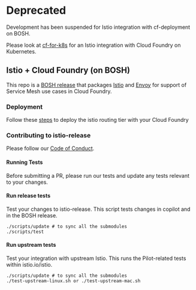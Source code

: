 # Deprecated
Development has been suspended for Istio integration with cf-deployment on BOSH.

Please look at [cf-for-k8s](https://github.com/cloudfoundry/cf-for-k8s) for an Istio integration with Cloud Foundry on Kubernetes.



## Istio + Cloud Foundry (on BOSH)

This repo is a [BOSH release](https://github.com/cloudfoundry/bosh) that
packages [Istio](https://istio.io/) and [Envoy](https://github.com/envoyproxy/envoy) for support of Service Mesh use cases in Cloud Foundry.

### Deployment
Follow these [steps](https://docs.cloudfoundry.org/running/deploying-service-mesh.html) to deploy the istio routing tier with your Cloud Foundry

### Contributing to istio-release
Please follow our [Code of Conduct](https://www.cloudfoundry.org/code-of-conduct/).

#### Running Tests
Before submitting a PR, please run our tests and update any tests relevant to
your changes.

#### Run release tests
Test your changes to istio-release. This script tests changes in copilot and in
the BOSH release.

```
./scripts/update # to sync all the submodules
./scripts/test
```

#### Run upstream tests
Test your integration with upstream Istio. This runs the Pilot-related tests within
istio.io/istio.

```
./scripts/update # to sync all the submodules
./test-upstream-linux.sh or ./test-upstream-mac.sh
```
